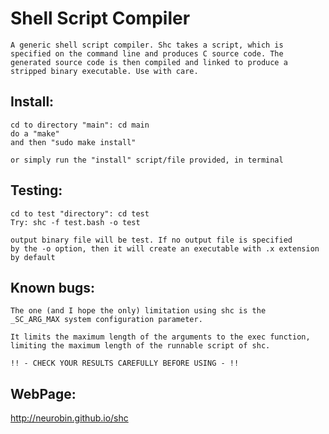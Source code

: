 # Shell Script Compiler

	A generic shell script compiler. Shc takes a script, which is
	specified on the command line and produces C source code. The
	generated source code is then compiled and linked to produce a
	stripped binary executable. Use with care.

Install:
--------
	cd to directory "main": cd main
	do a "make"
	and then "sudo make install"

	or simply run the "install" script/file provided, in terminal


Testing:
--------
	cd to test "directory": cd test
	Try: shc -f test.bash -o test

	output binary file will be test. If no output file is specified
	by the -o option, then it will create an executable with .x extension
	by default


Known bugs:
-----------

	The one (and I hope the only) limitation using shc is the
	_SC_ARG_MAX system configuration parameter.

	It limits the maximum length of the arguments to the exec function,
	limiting the maximum length of the runnable script of shc.

	!! - CHECK YOUR RESULTS CAREFULLY BEFORE USING - !!
WebPage:
--------
http://neurobin.github.io/shc
